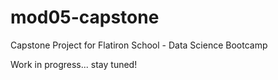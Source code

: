 # mod05-capstone
Capstone Project for Flatiron School - Data Science Bootcamp

Work in progress... stay tuned!